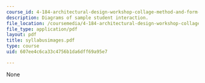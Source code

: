 ```yaml
---
course_id: 4-184-architectural-design-workshop-collage-method-and-form-spring-2004
description: Diagrams of sample student interaction.
file_location: /coursemedia/4-184-architectural-design-workshop-collage-method-and-form-spring-2004/607ee4c6ca33c4756b1da6dff69a95e7_syllabusimages.pdf
file_type: application/pdf
layout: pdf
title: syllabusimages.pdf
type: course
uid: 607ee4c6ca33c4756b1da6dff69a95e7

---
```

None